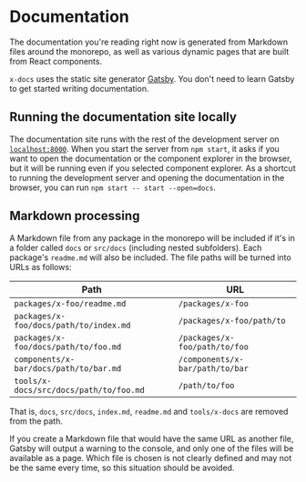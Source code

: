 # Documentation

The documentation you're reading right now is generated from Markdown files around the monorepo, as well as various dynamic pages that are built from React components.

`x-docs` uses the static site generator [Gatsby](https://gatsbyjs.org). You don't need to learn Gatsby to get started writing documentation.

## Running the documentation site locally

The documentation site runs with the rest of the development server on [`localhost:8000`](http://localhost:8000). When you start the server from `npm start`, it asks if you want to open the documentation or the component explorer in the browser, but it will be running even if you selected component explorer. As a shortcut to running the development server and opening the documentation in the browser, you can run `npm start -- start --open=docs`.

## Markdown processing

A Markdown file from any package in the monorepo will be included if it's in a folder called `docs` or `src/docs` (including nested subfolders). Each package's `readme.md` will also be included. The file paths will be turned into URLs as follows:

| Path                                   | URL                             |
| -------------------------------------- | ------------------------------- |
| `packages/x-foo/readme.md`             | `/packages/x-foo`               |
| `packages/x-foo/docs/path/to/index.md` | `/packages/x-foo/path/to`       |
| `packages/x-foo/docs/path/to/foo.md`   | `/packages/x-foo/path/to/foo`   |
| `components/x-bar/docs/path/to/bar.md` | `/components/x-bar/path/to/bar` |
| `tools/x-docs/src/docs/path/to/foo.md` | `/path/to/foo`                  |

That is, `docs`, `src/docs`, `index.md`, `readme.md` and `tools/x-docs` are removed from the path.

If you create a Markdown file that would have the same URL as another file, Gatsby will output a warning to the console, and only one of the files will be available as a page. Which file is chosen is not clearly defined and may not be the same every time, so this situation should be avoided.
